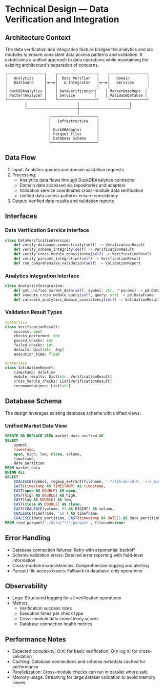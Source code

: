 # Technical Design — Data Verification and Integration

## Architecture Context
The data verification and integration feature bridges the analytics and src modules to ensure consistent data access patterns and validation. It establishes a unified approach to data operations while maintaining the existing architecture's separation of concerns.

```
┌─────────────────┐    ┌──────────────────┐    ┌─────────────────┐
│   Analytics     │    │  Data Verifier   │    │   Domain        │
│   Dashboard     │◄──►│   & Integrator   │◄──►│   Services      │
│                 │    │                  │    │                 │
│ DuckDBAnalytics │    │ DataVerification│    │ MarketDataRepo  │
│ PatternAnalyzer │    │ Service         │    │ ValidateDataUse │
└─────────────────┘    └──────────────────┘    └─────────────────┘
         │                       │                       │
         └───────────────────────┼───────────────────────┘
                                 │
                    ┌─────────────────────┐
                    │   Infrastructure    │
                    │                     │
                    │ DuckDBAdapter       │
                    │ Parquet Files       │
                    │ Database Schema     │
                    └─────────────────────┘
```

## Data Flow
1. Input: Analytics queries and domain validation requests
2. Processing:
   - Analytics data flows through DuckDBAnalytics connector
   - Domain data accessed via repositories and adapters
   - Validation service coordinates cross-module data verification
   - Unified data access patterns ensure consistency
3. Output: Verified data results and validation reports

## Interfaces

### Data Verification Service Interface
```python
class DataVerificationService:
    def verify_database_connectivity(self) -> VerificationResult
    def verify_schema_integrity(self) -> VerificationResult
    def verify_cross_module_consistency(self) -> VerificationResult
    def verify_parquet_integration(self) -> VerificationResult
    def run_comprehensive_validation(self) -> ValidationReport
```

### Analytics Integration Interface
```python
class AnalyticsIntegration:
    def get_unified_market_data(self, symbol: str, **params) -> pd.DataFrame
    def execute_cross_module_query(self, query: str) -> pd.DataFrame
    def validate_analytics_domain_consistency(self) -> ValidationResult
```

### Validation Result Types
```python
@dataclass
class VerificationResult:
    success: bool
    checks_performed: int
    passed_checks: int
    failed_checks: int
    details: Dict[str, Any]
    execution_time: float

@dataclass
class ValidationReport:
    timestamp: datetime
    module_results: Dict[str, VerificationResult]
    cross_module_checks: List[VerificationResult]
    recommendations: List[str]
```

## Database Schema
The design leverages existing database schema with unified views:

### Unified Market Data View
```sql
CREATE OR REPLACE VIEW market_data_unified AS
SELECT
    symbol,
    timestamp,
    open, high, low, close, volume,
    timeframe,
    date_partition
FROM market_data
UNION ALL
SELECT
    COALESCE(symbol, regexp_extract(filename, '.*/([A-Za-z0-9._-]+)_minute_.*', 1)) AS symbol,
    CAST(timestamp AS TIMESTAMP) AS timestamp,
    CAST(open AS DOUBLE) AS open,
    CAST(high AS DOUBLE) AS high,
    CAST(low AS DOUBLE) AS low,
    CAST(close AS DOUBLE) AS close,
    CAST(COALESCE(volume, 0) AS BIGINT) AS volume,
    COALESCE(timeframe, '1m') AS timeframe,
    COALESCE(date_partition, CAST(timestamp AS DATE)) AS date_partition
FROM read_parquet('./data/**/*.parquet', filename=true)
```

## Error Handling
- Database connection failures: Retry with exponential backoff
- Schema validation errors: Detailed error reporting with field-level information
- Cross-module inconsistencies: Comprehensive logging and alerting
- Parquet file access issues: Fallback to database-only operations

## Observability
- Logs: Structured logging for all verification operations
- Metrics:
  - Verification success rates
  - Execution times per check type
  - Cross-module data consistency scores
  - Database connection health metrics

## Performance Notes
- Expected complexity: O(n) for basic verification, O(n log n) for cross-validation
- Caching: Database connections and schema metadata cached for performance
- Parallelization: Cross-module checks can run in parallel where safe
- Memory usage: Streaming for large dataset validation to avoid memory issues

